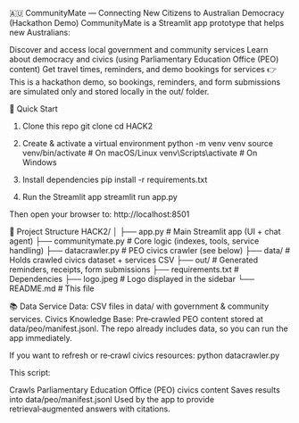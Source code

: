 🇦🇺 CommunityMate — Connecting New Citizens to Australian Democracy (Hackathon Demo)
CommunityMate is a Streamlit app prototype that helps new Australians:

Discover and access local government and community services
Learn about democracy and civics (using Parliamentary Education Office (PEO) content)
Get travel times, reminders, and demo bookings for services
👉 This is a hackathon demo, so bookings, reminders, and form submissions are simulated only and stored locally in the out/ folder.

🚀 Quick Start
1. Clone this repo
git clone <your-repo-url>
cd HACK2

2. Create & activate a virtual environment
python -m venv venv
source venv/bin/activate # On macOS/Linux
venv\Scripts\activate # On Windows

3. Install dependencies
pip install -r requirements.txt

4. Run the Streamlit app
streamlit run app.py

Then open your browser to:
http://localhost:8501

📂 Project Structure
HACK2/
│
├── app.py # Main Streamlit app (UI + chat agent)
├── communitymate.py # Core logic (indexes, tools, service handling)
├── datacrawler.py # PEO civics crawler (see below)
├── data/ # Holds crawled civics dataset + services CSV
├── out/ # Generated reminders, receipts, form submissions
├── requirements.txt # Dependencies
├── logo.jpeg # Logo displayed in the sidebar
└── README.md # This file

📚 Data
Service Data: CSV files in data/ with government & community services.
Civics Knowledge Base: Pre‑crawled PEO content stored at data/peo/manifest.jsonl.
The repo already includes data, so you can run the app immediately.

If you want to refresh or re‑crawl civics resources:
python datacrawler.py

This script:

Crawls Parliamentary Education Office (PEO) civics content
Saves results into data/peo/manifest.jsonl
Used by the app to provide retrieval‑augmented answers with citations.
